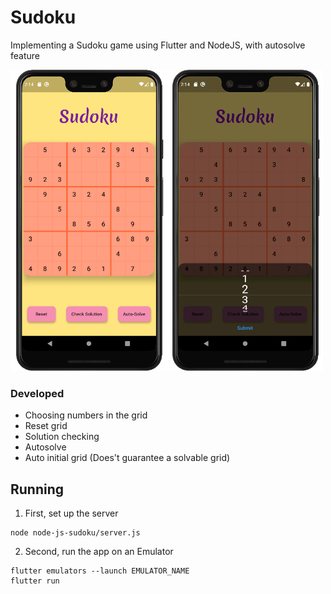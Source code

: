 # Sudoku
Implementing a Sudoku game using Flutter and NodeJS, with autosolve feature

<img src="./Screenshots/Screenshot%20from%202020-04-03%2014-14-38.png" width="250"><img src="./Screenshots/Screenshot%20from%202020-04-03%2014-14-49.png" width="250">

### Developed
* Choosing numbers in the grid
* Reset grid
* Solution checking
* Autosolve
* Auto initial grid (Does't guarantee a solvable grid) 

## Running
1) First, set up the server
```
node node-js-sudoku/server.js
```
2) Second, run the app on an Emulator
```
flutter emulators --launch EMULATOR_NAME
flutter run
```
